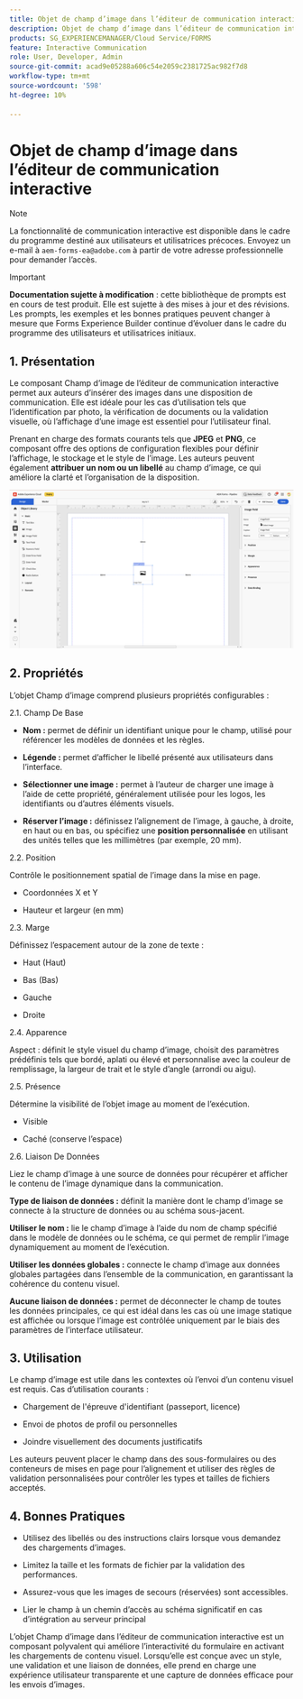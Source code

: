 ```yaml
---
title: Objet de champ d’image dans l’éditeur de communication interactive
description: Objet de champ d’image dans l’éditeur de communication interactive d’AEM Forms pour permettre aux auteurs d’insérer des images dans une disposition de communication.
products: SG_EXPERIENCEMANAGER/Cloud Service/FORMS
feature: Interactive Communication
role: User, Developer, Admin
source-git-commit: acad9e05288a606c54e2059c2381725ac982f7d8
workflow-type: tm+mt
source-wordcount: '598'
ht-degree: 10%

---
```



# Objet de champ d’image dans l’éditeur de communication interactive

>[!NOTE]
>
> La fonctionnalité de communication interactive est disponible dans le cadre du programme destiné aux utilisateurs et utilisatrices précoces. Envoyez un e-mail à `aem-forms-ea@adobe.com` à partir de votre adresse professionnelle pour demander l’accès.

>[!IMPORTANT]
>
> **Documentation sujette à modification** : cette bibliothèque de prompts est en cours de test produit. Elle est sujette à des mises à jour et des révisions. Les prompts, les exemples et les bonnes pratiques peuvent changer à mesure que Forms Experience Builder continue d’évoluer dans le cadre du programme des utilisateurs et utilisatrices initiaux.

## &#x200B;1. Présentation

Le composant Champ d’image de l’éditeur de communication interactive permet aux auteurs d’insérer des images dans une disposition de communication. Elle est idéale pour les cas d’utilisation tels que l’identification par photo, la vérification de documents ou la validation visuelle, où l’affichage d’une image est essentiel pour l’utilisateur final.

Prenant en charge des formats courants tels que **JPEG** et **PNG**, ce composant offre des options de configuration flexibles pour définir l’affichage, le stockage et le style de l’image. Les auteurs peuvent également **attribuer un nom ou un libellé** au champ d’image, ce qui améliore la clarté et l’organisation de la disposition.

![Rechercher un document IC](/help/forms/interactive-communication/assets/imagefield.png)

## &#x200B;2. Propriétés

L’objet Champ d’image comprend plusieurs propriétés configurables :

2.1. Champ De Base

- **Nom :** permet de définir un identifiant unique pour le champ, utilisé pour référencer les modèles de données et les règles.

- **Légende :** permet d’afficher le libellé présenté aux utilisateurs dans l’interface.

- **Sélectionner une image :** permet à l’auteur de charger une image à l’aide de cette propriété, généralement utilisée pour les logos, les identifiants ou d’autres éléments visuels.

- **Réserver l’image :** définissez l’alignement de l’image, à gauche, à droite, en haut ou en bas, ou spécifiez une **position personnalisée** en utilisant des unités telles que les millimètres (par exemple, 20 mm).

2.2. Position

Contrôle le positionnement spatial de l’image dans la mise en page.

- Coordonnées X et Y

- Hauteur et largeur (en mm)

2.3. Marge

Définissez l’espacement autour de la zone de texte :

- Haut (Haut)

- Bas (Bas)

- Gauche

- Droite

2.4. Apparence

Aspect : définit le style visuel du champ d’image, choisit des paramètres prédéfinis tels que bordé, aplati ou élevé et personnalise avec la couleur de remplissage, la largeur de trait et le style d’angle (arrondi ou aigu).

2.5. Présence

Détermine la visibilité de l’objet image au moment de l’exécution.

- Visible

- Caché (conserve l’espace)

2.6. Liaison De Données

Liez le champ d’image à une source de données pour récupérer et afficher le contenu de l’image dynamique dans la communication.

**Type de liaison de données :** définit la manière dont le champ d’image se connecte à la structure de données ou au schéma sous-jacent.

**Utiliser le nom :** lie le champ d’image à l’aide du nom de champ spécifié dans le modèle de données ou le schéma, ce qui permet de remplir l’image dynamiquement au moment de l’exécution.

**Utiliser les données globales :** connecte le champ d’image aux données globales partagées dans l’ensemble de la communication, en garantissant la cohérence du contenu visuel.

**Aucune liaison de données :** permet de déconnecter le champ de toutes les données principales, ce qui est idéal dans les cas où une image statique est affichée ou lorsque l’image est contrôlée uniquement par le biais des paramètres de l’interface utilisateur.

## &#x200B;3. Utilisation

Le champ d’image est utile dans les contextes où l’envoi d’un contenu visuel est requis. Cas d’utilisation courants :

- Chargement de l&#39;épreuve d&#39;identifiant (passeport, licence)

- Envoi de photos de profil ou personnelles

- Joindre visuellement des documents justificatifs

Les auteurs peuvent placer le champ dans des sous-formulaires ou des conteneurs de mises en page pour l’alignement et utiliser des règles de validation personnalisées pour contrôler les types et tailles de fichiers acceptés.

## &#x200B;4. Bonnes Pratiques

- Utilisez des libellés ou des instructions clairs lorsque vous demandez des chargements d’images.

- Limitez la taille et les formats de fichier par la validation des performances.

- Assurez-vous que les images de secours (réservées) sont accessibles.

- Lier le champ à un chemin d’accès au schéma significatif en cas d’intégration au serveur principal

L’objet Champ d’image dans l’éditeur de communication interactive est un composant polyvalent qui améliore l’interactivité du formulaire en activant les chargements de contenu visuel. Lorsqu’elle est conçue avec un style, une validation et une liaison de données, elle prend en charge une expérience utilisateur transparente et une capture de données efficace pour les envois d’images.





